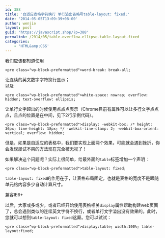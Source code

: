```yaml
---
id: 388
title: '自适应表格字符换行 单行溢出省略号table-layout: fixed;'
date: '2014-05-05T13:09:39+08:00'
author: wenjie
layout: post
guid: 'https://javascript.shop/?p=388'
permalink: /2014/05/table-overflow-ellipse-table-layout-fixed
categories:
    - 'HTML&amp;CSS'
---
```


我们应该都知道使用

```
<pre class="wp-block-preformatted">word-break: break-all;
```

让连续的英文数字字符换行显示；  
以及

```
<pre class="wp-block-preformatted">white-space: nowrap; overflow: hidden; text-overflow: ellipsis;
```

让单行文字超出的时候使用点点点表示（Chrome目前有属性可以让多行文字点点点，且点的位置是在中间，见下2行示例代码）。

```
<pre class="wp-block-preformatted">display: -webkit-box; /* height: 36px; line-height: 18px; */ -webkit-line-clamp: 2; -webkit-box-orient: vertical; overflow: hidden;
```

但是，如果是自适应的表格中，我们要实现上面两个效果，可能就会遇到挫折，你会发现屡试不爽的方法现在完全被无视了！

如果解决这个问题呢？实际上很简单，给最外面的`table`标签增加一个声明：

```
<pre class="wp-block-preformatted">table-layout: fixed;
```

`table-layout: fixed`的作用在于，让表格布局固定，也就是表格的宽度不是跟随单元格内容多少自动计算尺寸。

兼容IE6+

以后，大家或多或少，或者已经开始使用表格相关`display`属性帮助构建web页面了，总会遇到类似的连续英文字符不换行，或者单行文字溢出没有效果的。此时，您就可以想到`table-layout: fixed`这厮。您可以试试：

```
<pre class="wp-block-preformatted">display:table; width:100%; table-layout:fixed;
```